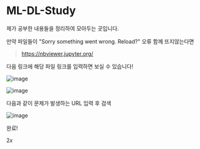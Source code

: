# ML-DL-Study
제가 공부한 내용들을 정리하여 모아두는 곳입니다.

만약 파일들이 "Sorry something went wrong. Reload?" 오류 함께 뜨지않는다면

> https://nbviewer.jupyter.org/ 

다음 링크에 해당 파일 링크를 입력하면 보실 수 있습니다!

![image](https://user-images.githubusercontent.com/68139415/117281072-37d98480-ae9e-11eb-8ce9-7e087de45afe.png)

![image](https://user-images.githubusercontent.com/68139415/117281351-85ee8800-ae9e-11eb-83d2-492d4aa3fd1c.png)

다음과 같이 문제가 발생하는 URL 입력 후 검색

![image](https://user-images.githubusercontent.com/68139415/117281497-ad455500-ae9e-11eb-8257-fc12b94f9b1c.png)

완료!

$2x$
